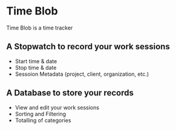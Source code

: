 # Time Blob
Time Blob is a time tracker

## A Stopwatch to record your work sessions
*  Start time & date
*  Stop time & date
*  Sessoion  Metadata (project, client, organization, etc.)

## A Database to store your records
* View and edit your work sessions
* Sorting and Filtering
* Totalling of categories
